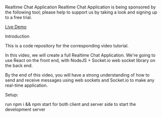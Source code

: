 Realtime Chat Application
Realtime Chat Application is being sponsored by the following tool; please help to support us by taking a look and signing up to a free trial.

  [Live Demo](https://5f31b1aa3ccf49cda05dcea6--sad-shaw-9339a8.netlify.app/)

Introduction

This is a code repository for the corresponding video tutorial.

In this video, we will create a full Realtime Chat Application. We're going to use React on the front end, with NodeJS + Socket.io web socket library on the back end.

By the end of this video, you will have a strong understanding of how to send and receive messages using web sockets and Socket.io to make any real-time application.

Setup:

run npm i && npm start for both client and server side to start the development server

